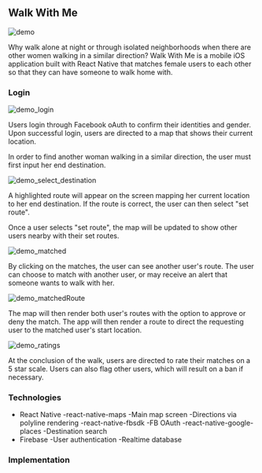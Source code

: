 ## Walk With Me

![demo](./docs/images/wwm.gif)

Why walk alone at night or through isolated neighborhoods when there are other women walking in a similar direction?  Walk With Me is a mobile iOS application built with React Native that matches female users to each other so that they can have someone to walk home with.

### Login

![demo_login](./docs/images/demo_login.png)

Users login through Facebook oAuth to confirm their identities and gender.  Upon successful login, users are directed to a map that shows their current location.

In order to find another woman walking in a similar direction, the user must first input her end destination.

![demo_select_destination](./docs/images/matchScreen.png)

A highlighted route will appear on the screen mapping her current location to her end destination.  If the route is correct, the user can then select "set route".

Once a user selects "set route", the map will be updated to show other users nearby with their set routes.

![demo_matched](./docs/images/matched.png)

By clicking on the matches, the user can see another user's route.  The user can choose to match with another user,
or may receive an alert that someone wants to walk with her.

![demo_matchedRoute](./docs/images/matchedRoute.png)

The map will then render both user's routes with the option to approve or deny the match.  The app will then render a route to direct the requesting user to the matched user's start location.

![demo_ratings](./docs/images/rating.png)

At the conclusion of the walk, users are directed to rate their matches on a 5 star scale.  Users can also flag other users, which will result on a ban if necessary.

### Technologies
  - React Native
    -react-native-maps
        -Main map screen
        -Directions via polyline rendering
    -react-native-fbsdk
        -FB OAuth
    -react-native-google-places
        -Destination search
  - Firebase
    -User authentication
    -Realtime database

### Implementation
